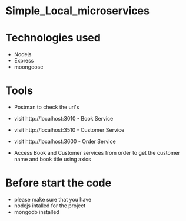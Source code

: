 # Simple_Local_microservices

 # Technologies used 
  - Nodejs    
  - Express
  - moongoose
  
# Tools
  * Postman to check the uri's
  - visit http://localhost:3010  - Book Service
  - visit http://localhost:3510  - Customer Service
  - visit http://localhost:3600  - Order Service
  
  - Access Book and Customer services from order to get the customer name and book title using axios

# Before start the code
  - please make sure that you have
  - nodejs intalled for the project
  - mongodb installed
